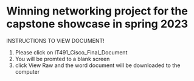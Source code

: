 # Winning networking project for the capstone showcase in spring 2023

INSTRUCTIONS TO VIEW DOCUMENT!

1. Please click on IT491_Cisco_Final_Document 
2. You will be promted to a blank screen 
3. click View Raw and the word document will be downloaded to the computer


